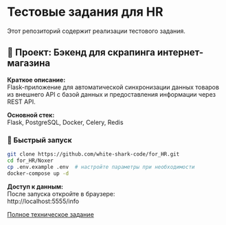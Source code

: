 # Тестовые задания для HR

Этот репозиторий содержит реализации тестового задания.

## 🛒 Проект: Бэкенд для скрапинга интернет-магазина

**Краткое описание:**  
Flask-приложение для автоматической синхронизации данных товаров из внешнего API с базой данных и предоставления информации через REST API.

**Основной стек:**  
Flask, PostgreSQL, Docker, Celery, Redis

### 🚀 Быстрый запуск
```bash
git clone https://github.com/white-shark-code/for_HR.git
cd for_HR/Noxer
cp .env.example .env  # настройте параметры при необходимости
docker-compose up -d
```

**Доступ к данным:**  
После запуска откройте в браузере:  
http://localhost:5555/info

[Полное техническое задание](https://github.com/white-shark-code/for_HR/blob/main/Noxer/TechnicalTask.md)
